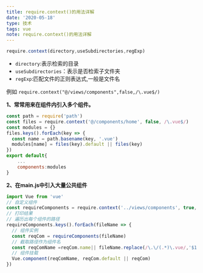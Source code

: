 ```yaml
---
title: require.context()的用法详解
date: '2020-05-18'
type: 技术
tags: vue
note: require.context()的用法详解
---
```

```javascript
require.context(directory,useSubdirectories,regExp)
```
+ `directory`:表示检索的目录
+ `useSubdirectories`：表示是否检索子文件夹
+ `regExp`:匹配文件的正则表达式,一般是文件名<br>

例如 `require.context("@/views/components",false,/\.vue$/)`

**1、常常用来在组件内引入多个组件。**
```javascript
const path = require('path')
const files = require.context('@/components/home', false, /\.vue$/)
const modules = {}
files.keys().forEach(key => {
  const name = path.basename(key, '.vue')
  modules[name] = files(key).default || files(key)
})
export default{
    ...
    components:modules
}
```
**2、在main.js中引入大量公共组件**
```javascript
import Vue from 'vue'
// 自定义组件
const requireComponents = require.context('../views/components', true, /\.vue/)
// 打印结果
// 遍历出每个组件的路径
requireComponents.keys().forEach(fileName => {
  // 组件实例
  const reqCom = requireComponents(fileName)
  // 截取路径作为组件名
  const reqComName =reqCom.name|| fileName.replace(/\.\/(.*)\.vue/,'$1')
  // 组件挂载
  Vue.component(reqComName, reqCom.default || reqCom)
})
```